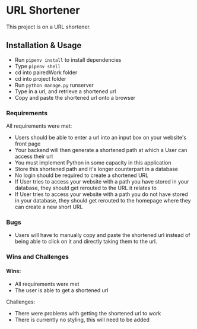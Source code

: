# URL Shortener

This project is on a URL shortener.

## Installation & Usage

* Run `pipenv install` to install dependencies
* Type `pipenv shell` 
* cd into pairedWork folder
* cd into project folder
* Run `python manage.py` runserver
* Type in a url, and retrieve a shortened url
* Copy and paste the shortened url onto a browser 

### Requirements

All requirements were met:

* Users should be able to enter a url into an input box on your website's front page
* Your backend will then generate a shortened path at which a User can access their url
* You must implement Python in some capacity in this application
* Store this shortened path and it's longer counterpart in a database
* No login should be required to create a shortened URL
* If User tries to access your website with a path you have stored in your database, they should get rerouted to the URL it relates to
* If User tries to access your website with a path you do not have stored in your database, they should get rerouted to the homepage where they can create a new short URL

### Bugs
* Users will have to manually copy and paste the shortened url instead of being able to click on it and directly taking them to the url. 

### Wins and Challenges
#### Wins:
* All requirements were met
* The user is able to get a shortened url

Challenges:
* There were problems with getting the shortened url to work
* There is currently no styling, this will need to be added 
